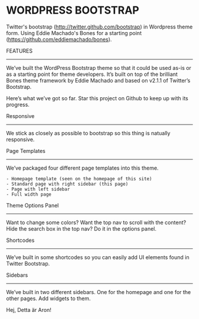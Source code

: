 WORDPRESS BOOTSTRAP
===================

Twitter's bootstrap (http://twitter.github.com/bootstrap) in Wordpress theme form. Using Eddie Machado's Bones for a starting point (https://github.com/eddiemachado/bones). 

FEATURES
________

We’ve built the WordPress Bootstrap theme so that it could be used as-is or as a starting point for theme developers. It’s built on top of the brilliant Bones theme framework by Eddie Machado and based on v2.1.1 of Twitter’s Bootstrap.

Here’s what we’ve got so far. Star this project on Github to keep up with its progress.

Responsive
__________

We stick as closely as possible to bootstrap so this thing is natually responsive. 

Page Templates
______________

We’ve packaged four different page templates into this theme.

    - Homepage template (seen on the homepage of this site)
    - Standard page with right sidebar (this page)
    - Page with left sidebar
    - Full width page

Theme Options Panel
___________________

Want to change some colors? Want the top nav to scroll with the content? Hide the search box in the top nav? Do it in the options panel.

Shortcodes
__________

We’ve built in some shortcodes so you can easily add UI elements found in Twitter Bootstrap.

Sidebars
________

We’ve built in two different sidebars. One for the homepage and one for the other pages. Add widgets to them.



Hej, Detta är Aron!
